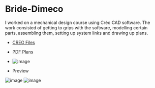 # Bride-Dimeco
I worked on a mechanical design course using Créo CAD software. The work consisted of getting to grips with the software, modelling certain parts, assembling them, setting up system links and drawing up plans.

* [CREO Files](https://github.com/Maxxyyme/Bride-Dimeco/tree/main/src)
* [PDF Plans](https://github.com/Maxxyyme/Bride-Dimeco/tree/main/plans)

* ![image](https://github.com/Maxxyyme/Bride-Dimeco/assets/63341738/b40ce99c-d5ad-46d0-a22d-937a92fabe85)

* Preview

![image](https://github.com/Maxxyyme/Bride-Dimeco/assets/63341738/ecc2f708-ed80-46d8-8b39-3adf4bc2f919)
![image](https://github.com/Maxxyyme/Bride-Dimeco/assets/63341738/6f9ed29f-9380-42da-accb-b94958a9fc98)



